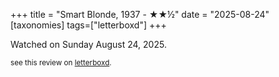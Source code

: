 +++
title = "Smart Blonde, 1937 - ★★½"
date = "2025-08-24"
[taxonomies]
tags=["letterboxd"]
+++

Watched on Sunday August 24, 2025.

<small>see this review on <a href="https://letterboxd.com/nonmodernist/film/smart-blonde/">letterboxd</a>.</small>